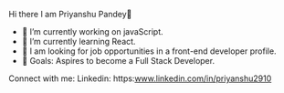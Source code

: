 Hi there I am Priyanshu Pandey👋

- 🔭 I’m currently working on javaScript.
- 🌱 I’m currently learning React.
- 🏢 I am looking for job opportunities in a front-end developer profile.
- 🥅 Goals: Aspires to become a Full Stack Developer.

Connect with me:
Linkedin: https:www.linkedin.com/in/priyanshu2910
